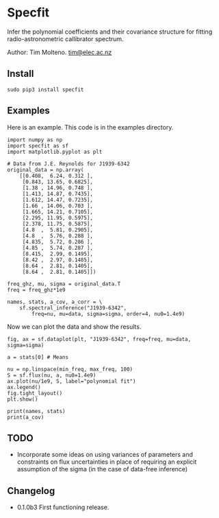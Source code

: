 # Specfit 

Infer the polynomial coefficients and their covariance structure for fitting radio-astronometric callibrator spectrum.

Author: Tim Molteno. tim@elec.ac.nz

## Install

    sudo pip3 install specfit

## Examples

Here is an example. This code is in the examples directory.

    import numpy as np
    import specfit as sf
    import matplotlib.pyplot as plt

    # Data from J.E. Reynolds for J1939-6342
    original_data = np.array(
        [[0.408,  6.24, 0.312 ],
         [0.843, 13.65, 0.6825],
         [1.38 , 14.96, 0.748 ],
         [1.413, 14.87, 0.7435],
         [1.612, 14.47, 0.7235],
         [1.66 , 14.06, 0.703 ],
         [1.665, 14.21, 0.7105],
         [2.295, 11.95, 0.5975],
         [2.378, 11.75, 0.5875],
         [4.8  ,  5.81, 0.2905],
         [4.8  ,  5.76, 0.288 ],
         [4.835,  5.72, 0.286 ],
         [4.85 ,  5.74, 0.287 ],
         [8.415,  2.99, 0.1495],
         [8.42 ,  2.97, 0.1485],
         [8.64 ,  2.81, 0.1405],
         [8.64 ,  2.81, 0.1405]])

    freq_ghz, mu, sigma = original_data.T
    freq = freq_ghz*1e9

    names, stats, a_cov, a_corr = \
        sf.spectral_inference("J1939-6342", 
            freq=nu, mu=data, sigma=sigma, order=4, nu0=1.4e9)

Now we can plot the data and show the results.

    fig, ax = sf.dataplot(plt, "J1939-6342", freq=freq, mu=data, sigma=sigma)

    a = stats[0] # Means

    nu = np.linspace(min_freq, max_freq, 100)
    S = sf.flux(nu, a, nu0=1.4e9)
    ax.plot(nu/1e9, S, label="polynomial fit")
    ax.legend()
    fig.tight_layout()
    plt.show()

    print(names, stats)
    print(a_cov)


## TODO

- Incorporate some ideas on using variances of parameters and constraints on flux uncertainties in place of requiring an explicit assumption of the sigma (in the case of data-free inference)

## Changelog

- 0.1.0b3 First functioning release.
